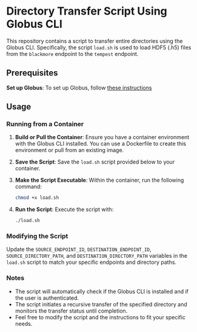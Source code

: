 # Directory Transfer Script Using Globus CLI

This repository contains a script to transfer entire directories using the Globus CLI. Specifically, the script `load.sh` is used to load HDF5 (.h5) files from the `blackmore` endpoint to the `tempest` endpoint.

## Prerequisites

**Set up Globus**: To set up Globus, follow [these instructions](https://github.com/BMW-lab-MSU/docs/blob/main/tempest-blackmore-transfer-globus.md)


## Usage

### Running from a Container

1. **Build or Pull the Container**: Ensure you have a container environment with the Globus CLI installed. You can use a Dockerfile to create this environment or pull from an existing image.

2. **Save the Script**: Save the `load.sh` script provided below to your container.

3. **Make the Script Executable**: Within the container, run the following command:
   ```bash
   chmod +x load.sh
   ```
4. **Run the Script**: Execute the script with:
    ```bash
    ./load.sh
    ```

### Modifying the Script

Update the `SOURCE_ENDPOINT_ID`, `DESTINATION_ENDPOINT_ID`, `SOURCE_DIRECTORY_PATH`, and `DESTINATION_DIRECTORY_PATH` variables in the `load.sh` script to match your specific endpoints and directory paths.

### Notes

- The script will automatically check if the Globus CLI is installed and if the user is authenticated.
- The script initiates a recursive transfer of the specified directory and monitors the transfer status until completion.
- Feel free to modify the script and the instructions to fit your specific needs.
